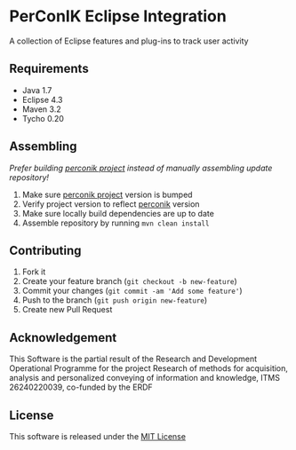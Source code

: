 # PerConIK Eclipse Integration

A collection of Eclipse features and plug-ins to track user activity

## Requirements

- Java 1.7
- Eclipse 4.3
- Maven 3.2
- Tycho 0.20

## Assembling

*Prefer building [perconik project](https://github.com/perconik/perconik) instead of manually assembling update repository!*

1. Make sure [perconik project](https://github.com/perconik/perconik) version is bumped
2. Verify project version to reflect [perconik](https://github.com/perconik/perconik) version
3. Make sure locally build dependencies are up to date
4. Assemble repository by running `mvn clean install`

## Contributing

1. Fork it
2. Create your feature branch (`git checkout -b new-feature`)
3. Commit your changes (`git commit -am 'Add some feature'`)
4. Push to the branch (`git push origin new-feature`)
5. Create new Pull Request

## Acknowledgement

This Software is the partial result of the Research and Development
Operational Programme for the project Research of methods for acquisition,
analysis and personalized conveying of information and knowledge,
ITMS 26240220039, co-funded by the ERDF

## License

This software is released under the [MIT License](LICENSE.md)
